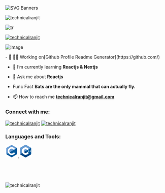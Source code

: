 
![SVG Banners](https://svg-banners.vercel.app/api?type=luminance&text1=Ranjit%20Das%20🤠&text2=💖%20A%20Passionate%20Coder,Developer%20&%20Debugger&width=900&height=400)


<img height="auto" src="https://komarev.com/ghpvc/?username=technicalranjitofficial&label=Profile%20views&color=0e75b6&style=flat" alt="technicalranjit" />



<p align="left"> <img width="900" height="100" src="https://readme-jokes.vercel.app/api" alt ="tr"/> </p>



<p align="left"> <a href="https://twitter.com/technicalranjit" target="blank"><img src="https://img.shields.io/twitter/follow/technicalranjit?logo=twitter&style=for-the-badge" alt="technicalranjit" /></a> </p>



<p align="left"> <img height="auto" src="https://github-profile-trophy.vercel.app/?username=technicalranjitofficial&theme=onedark&column=4&no-frame=true&no-bg=false" alt="image" /> </p>
- 🔭 💪🏼 Working on[Github Profile Readme Generator](https://github.com/)

- 🌱 I’m currently learning **Reactjs & Nextjs**

- 💬 Ask me about **Reactjs**

- Func Fact **Bats are the only mammal that can actually fly.**

- 📫 How to reach me **technicalranjit@gmail.com**

<h3 align="left">Connect with me:</h3> <p align="left"> <a href="https://github.com/technicalranjitofficial" target="blank"><img align="center" src=https://cdn.jsdelivr.net/npm/simple-icons@3.0.1/icons/github.svg alt="technicalranjit" height="30" width="40" /></a> <a href="https://twitter.com/technicalranjit" target="blank"><img align="center" src=https://cdn.jsdelivr.net/npm/simple-icons@v3/icons/twitter.svg alt="technicalranjit" height="30" width="40" /></a> </p>

<h3 align="left">Languages and Tools:</h3> <p align="left"> <a href=https://www.cprogramming.com/ target="_blank" rel="noreferrer"> <img src=https://raw.githubusercontent.com/devicons/devicon/master/icons/c/c-original.svg alt="android" width="40" height="40"/> </a> <a href=https://www.w3schools.com/cpp/ target="_blank" rel="noreferrer"> <img src=https://raw.githubusercontent.com/devicons/devicon/master/icons/cplusplus/cplusplus-original.svg alt="android" width="40" height="40"/> </a> </p>



<p align="left" >
<img height="auto" width={100} src="https://github-readme-stats.vercel.app/api?username=technicalranjitofficial&show_icons=true&theme=highcontrast&locale=en&hide_border=false" alt="" />

</p>


<p align="left">
  <img  height="auto" width={100} src="https://github-readme-streak-stats.herokuapp.com/?user=technicalranjitofficial&theme=python-dark&mode=weekly&hide_border=false&locale=en" alt="" />
  </p>



<img align="left" height="auto" width={300} src="https://github-readme-stats.vercel.app/api/top-langs/?username=technicalranjitofficial&theme=highcontrast&hide_border=false" alt="technicalranjit" /> 
